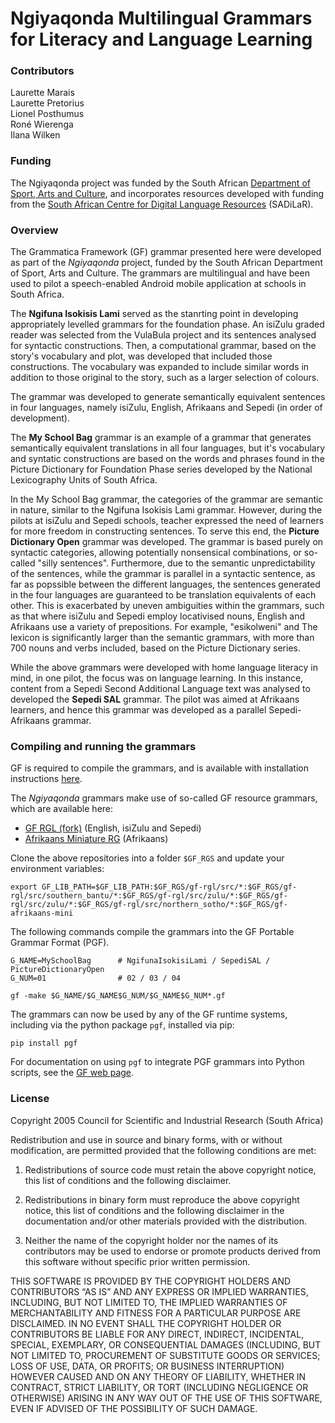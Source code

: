 # Ngiyaqonda Multilingual Grammars for Literacy and Language Learning

### Contributors
Laurette Marais  
Laurette Pretorius  
Lionel Posthumus  
Roné Wierenga  
Ilana Wilken  

### Funding
The Ngiyaqonda project was funded by the South African [Department of Sport, Arts and Culture](https://www.dsac.gov.za/Department%20of%20Sport%2C%20Arts%20and%20Culture%20%28DSAC%29%20National%20Language%20Service), and incorporates resources developed with funding from the [South African Centre for Digital Language Resources](https://sadilar.org/) (SADiLaR).

### Overview
The Grammatica Framework (GF) grammar presented here were developed as part of the _Ngiyaqonda_
project, funded by the South African Department of Sport, Arts and Culture. The grammars are multilingual
and have been used to pilot a speech-enabled Android mobile application at schools in 
South Africa.

The **Ngifuna Isokisis Lami** served as the stanrting point in developing appropriately levelled grammars for the foundation phase. An isiZulu  graded reader was selected from the VulaBula project and its sentences analysed for syntactic constructions. Then, a computational grammar, based on the story's vocabulary and plot, was developed that included those constructions. The vocabulary was expanded to include similar words in addition to those original to the story, such as a larger selection of colours.

The grammar was developed to generate semantically equivalent sentences in four languages, namely isiZulu, English, Afrikaans and Sepedi (in order of development).

The **My School Bag** grammar is an example of a grammar that generates semantically equivalent translations in all four languages, but it's vocabulary and syntatic constructions are based on the words and phrases found in the Picture Dictionary for Foundation Phase series developed by the National Lexicography Units of South Africa.

In the My School Bag grammar, the categories of the grammar are semantic in nature, similar to the Ngifuna Isokisis Lami grammar. However, during the pilots at isiZulu and Sepedi schools, teacher expressed the need of learners for more freedom in constructing sentences. To serve this end, the **Picture Dictionary Open** grammar was developed. The grammar is based purely on syntactic categories, allowing potentially nonsensical combinations, or so-called "silly sentences". Furthermore, due to the semantic unpredictability of the sentences, while the grammar is parallel in a syntactic sentence, as far as popssible between the different languages, the sentences generated in the four languages are guaranteed to be translation equivalents of each other. This is exacerbated by uneven ambiguities within the grammars, such as that where isiZulu and Sepedi employ locativised nouns, English and Afrikaans use a variety of prepositions. For example, "esikolweni" and The lexicon is significantly larger than the semantic grammars, with more than 700 nouns and verbs included, based on the Picture Dictionary series.

While the above grammars were developed with home language literacy in mind, in one pilot, the focus was on language learning. In this instance, content from a Sepedi Second Additional Language text was analysed to developed the **Sepedi SAL** grammar. The pilot was aimed at Afrikaans learners, and hence this grammar was developed as a parallel Sepedi-Afrikaans grammar.

### Compiling and running the grammars

GF is required to compile the grammars, and is available with installation instructions [here](https://www.grammaticalframework.org/download/index-3.11.html).

The _Ngiyaqonda_ grammars make use of so-called GF resource grammars, which are available here:

- [GF RGL (fork)](https://github.com/LauretteM/gf-rgl) (English, isiZulu and Sepedi)
- [Afrikaans Miniature RG](https://github.com/LauretteM/gf-afrikaans-mini) (Afrikaans)

Clone the above repositories into a folder `$GF_RGS` and update your environment variables:

```
export GF_LIB_PATH=$GF_LIB_PATH:$GF_RGS/gf-rgl/src/*:$GF_RGS/gf-rgl/src/southern_bantu/*:$GF_RGS/gf-rgl/src/zulu/*:$GF_RGS/gf-rgl/src/zulu/*:$GF_RGS/gf-rgl/src/northern_sotho/*:$GF_RGS/gf-afrikaans-mini
```

The following commands compile the grammars into the GF Portable Grammar Format (PGF).

```console
G_NAME=MySchoolBag      # NgifunaIsokisiLami / SepediSAL / PictureDictionaryOpen
G_NUM=01                # 02 / 03 / 04

gf -make $G_NAME/$G_NAME$G_NUM/$G_NAME$G_NUM*.gf

```

The grammars can now be used by any of the GF runtime systems, including via the python package `pgf`, installed via pip:

```console
pip install pgf
```

For documentation on using `pgf` to integrate PGF grammars into Python scripts, see the [GF web page](https://www.grammaticalframework.org/doc/runtime-api.html#python).


### License
Copyright 2005 Council for Scientific and Industrial Research (South Africa)

Redistribution and use in source and binary forms, with or without modification, are permitted provided that the following conditions are met:

1. Redistributions of source code must retain the above copyright notice, this list of conditions and the following disclaimer.

2. Redistributions in binary form must reproduce the above copyright notice, this list of conditions and the following disclaimer in the documentation and/or other materials provided with the distribution.

3. Neither the name of the copyright holder nor the names of its contributors may be used to endorse or promote products derived from this software without specific prior written permission.

THIS SOFTWARE IS PROVIDED BY THE COPYRIGHT HOLDERS AND CONTRIBUTORS “AS IS” AND ANY EXPRESS OR IMPLIED WARRANTIES, INCLUDING, BUT NOT LIMITED TO, THE IMPLIED WARRANTIES OF MERCHANTABILITY AND FITNESS FOR A PARTICULAR PURPOSE ARE DISCLAIMED. IN NO EVENT SHALL THE COPYRIGHT HOLDER OR CONTRIBUTORS BE LIABLE FOR ANY DIRECT, INDIRECT, INCIDENTAL, SPECIAL, EXEMPLARY, OR CONSEQUENTIAL DAMAGES (INCLUDING, BUT NOT LIMITED TO, PROCUREMENT OF SUBSTITUTE GOODS OR SERVICES; LOSS OF USE, DATA, OR PROFITS; OR BUSINESS INTERRUPTION) HOWEVER CAUSED AND ON ANY THEORY OF LIABILITY, WHETHER IN CONTRACT, STRICT LIABILITY, OR TORT (INCLUDING NEGLIGENCE OR OTHERWISE) ARISING IN ANY WAY OUT OF THE USE OF THIS SOFTWARE, EVEN IF ADVISED OF THE POSSIBILITY OF SUCH DAMAGE.